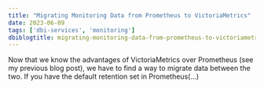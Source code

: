 ```yaml
---
title: "Migrating Monitoring Data from Prometheus to VictoriaMetrics"
date: 2023-06-09
tags: ['dbi-services', 'monitoring']
dbiblogtitle: migrating-monitoring-data-from-prometheus-to-victoriametrics
---
```

Now that we know the advantages of VictoriaMetrics over Prometheus (see my previous blog post), we have to find a way to migrate data between the two. If you have the default retention set in Prometheus(…)